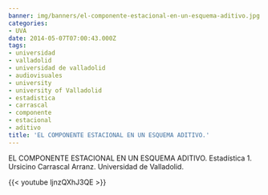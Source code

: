 ```yaml
---
banner: img/banners/el-componente-estacional-en-un-esquema-aditivo.jpg
categories:
- UVA
date: 2014-05-07T07:00:43.000Z
tags:
- universidad
- valladolid
- universidad de valladolid
- audiovisuales
- university
- university of Valladolid
- estadistica
- carrascal
- componente
- estacional
- aditivo
title: 'EL COMPONENTE ESTACIONAL EN UN ESQUEMA ADITIVO.'
---
```


EL COMPONENTE ESTACIONAL EN UN ESQUEMA ADITIVO.
Estadística 1. Ursicino Carrascal Arranz.
Universidad de Valladolid.

{{< youtube ljnzQXhJ3QE >}}
